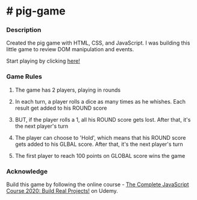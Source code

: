 # # pig-game

### Description

Created the pig game with HTML, CSS, and JavaScript. I was building this little game to review DOM manipulation and events.

Start playing by clicking [here!](https://pccisme.github.io/pig-game/)

### Game Rules

1. The game has 2 players, playing in rounds

2. In each turn, a player rolls a dice as many times as he whishes. Each result get added to his ROUND score

3. BUT, if the player rolls a 1, all his ROUND score gets lost. After that, it's the next player's turn

4. The player can choose to 'Hold', which means that his ROUND score gets added to his GLBAL score. After that, it's the next player's turn

5. The first player to reach 100 points on GLOBAL score wins the game

### Acknowledge 

Build this game by following the online course - [The Complete JavaScript Course 2020: Build Real Projects!](https://www.udemy.com/course/the-complete-javascript-course/) on Udemy.
